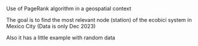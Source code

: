 Use of PageRank algorithm in a geospatial context

The goal is to find the most relevant node (station) of the ecobici system in Mexico City (Data is only Dec 2023)

Also it has a little example with random data
